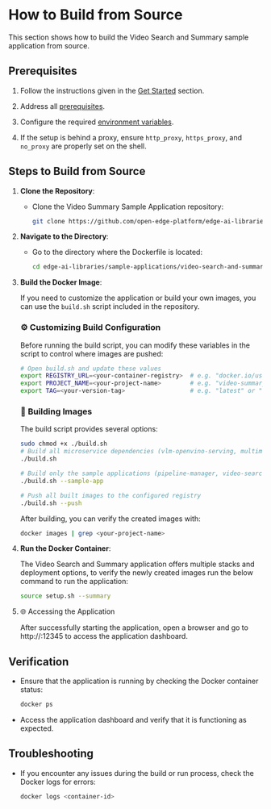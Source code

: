 # How to Build from Source

This section shows how to build the Video Search and Summary sample application from source.

## Prerequisites
1. Follow the instructions given in the [Get Started](./get-started.md) section.

2. Address all [prerequisites](./get-started.md#-prerequisites).

3. Configure the required [environment variables](./get-started.md#️-setting-required-environment-variables). 

4. If the setup is behind a proxy, ensure `http_proxy`, `https_proxy`, and `no_proxy` are properly set on the shell.

## Steps to Build from Source

1. **Clone the Repository**:
    - Clone the Video Summary Sample Application repository:
      ```bash
      git clone https://github.com/open-edge-platform/edge-ai-libraries.git
      ```

2. **Navigate to the Directory**:
    - Go to the directory where the Dockerfile is located:
      ```bash
      cd edge-ai-libraries/sample-applications/video-search-and-summarization
      ```

3. **Build the Docker Image**:

    If you need to customize the application or build your own images, you can use the `build.sh` script included in the repository.

    ### ⚙️ Customizing Build Configuration

    Before running the build script, you can modify these variables in the script to control where images are pushed:

    ```bash
    # Open build.sh and update these values
    export REGISTRY_URL=<your-container-registry>  # e.g. "docker.io/username/"
    export PROJECT_NAME=<your-project-name>        # e.g. "video-summary"
    export TAG=<your-version-tag>                  # e.g. "latest" or "rc4"
    ```

    ### 🔨 Building Images

    The build script provides several options:

    ```bash
    sudo chmod +x ./build.sh
    # Build all microservice dependencies (vlm-openvino-serving, multimodal-embedding-serving, vdms-dataprep etc.)
    ./build.sh

    # Build only the sample applications (pipeline-manager, video-search and UI)
    ./build.sh --sample-app

    # Push all built images to the configured registry
    ./build.sh --push
    ```

    After building, you can verify the created images with:

    ```bash
    docker images | grep <your-project-name>
    ```


4. **Run the Docker Container**:


    The Video Search and Summary application offers multiple stacks and deployment options, to verify the newly created images run the below command to run the application:

    ```bash
    source setup.sh --summary
    ```

5. 🌐 Accessing the Application

    After successfully starting the application, open a browser and go to http://<host-ip>:12345 to access the application dashboard.

## Verification

- Ensure that the application is running by checking the Docker container status:
  ```bash
  docker ps
  ```
- Access the application dashboard and verify that it is functioning as expected.

## Troubleshooting

- If you encounter any issues during the build or run process, check the Docker logs for errors:
  ```bash
  docker logs <container-id>
  ```